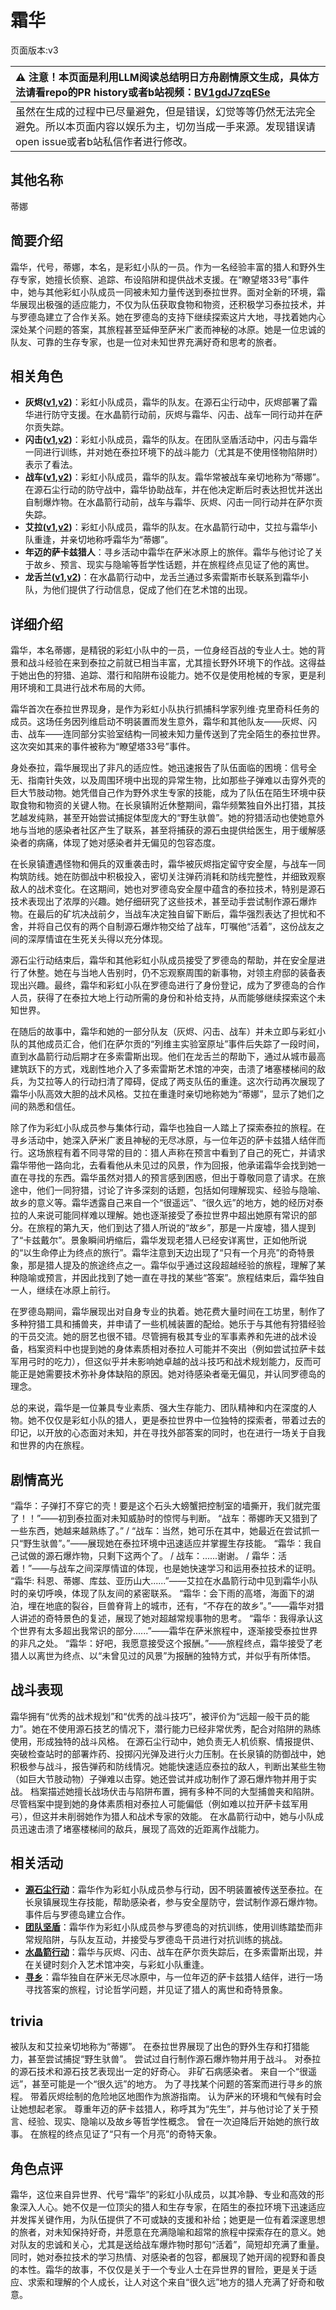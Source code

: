 # 霜华
页面版本:v3
 

| :warning: 注意！本页面是利用LLM阅读总结明日方舟剧情原文生成，具体方法请看repo的PR history或者b站视频：[BV1gdJ7zqESe](https://www.bilibili.com/video/BV1gdJ7zqESe/)         |
|:----------------------------|
| 虽然在生成的过程中已尽量避免，但是错误，幻觉等等仍然无法完全避免。所以本页面内容以娱乐为主，切勿当成一手来源。发现错误请open issue或者b站私信作者进行修改。|



## 其他名称
蒂娜
## 简要介绍
霜华，代号，蒂娜，本名，是彩虹小队的一员。作为一名经验丰富的猎人和野外生存专家，她擅长侦察、追踪、布设陷阱和提供战术支援。在“瞭望塔33号”事件中，她与其他彩虹小队成员一同被未知力量传送到泰拉世界。面对全新的环境，霜华展现出极强的适应能力，不仅为队伍获取食物和物资，还积极学习泰拉技术，并与罗德岛建立了合作关系。她在罗德岛的支持下继续探索这片大地，寻找着她内心深处某个问题的答案，其旅程甚至延伸至萨米广袤而神秘的冰原。她是一位忠诚的队友、可靠的生存专家，也是一位对未知世界充满好奇和思考的旅者。
## 相关角色
-   **灰烬([v1](../chars/char_456_ash.md),[v2](char_456_ash.md))**：彩虹小队成员，霜华的队友。在源石尘行动中，灰烬部署了霜华进行防守支援。在水晶箭行动前，灰烬与霜华、闪击、战车一同行动并在萨尔贡失踪。
-   **闪击([v1](../chars/char_457_blitz.md),[v2](char_457_blitz.md))**：彩虹小队成员，霜华的队友。在团队坚盾活动中，闪击与霜华一同进行训练，并对她在泰拉环境下的战斗能力（尤其是不使用怪物陷阱时）表示了看法。
-   **战车([v1](../chars/char_459_tachak.md),[v2](char_459_tachak.md))**：彩虹小队成员，霜华的队友。霜华常被战车亲切地称为“蒂娜”。在源石尘行动的防守战中，霜华协助战车，并在他决定断后时表达担忧并送出自制爆炸物。在水晶箭行动前，战车与霜华、灰烬、闪击一同行动并在萨尔贡失踪。
-   **艾拉([v1](../chars/char_4123_ela.md),[v2](char_4123_ela.md))**：彩虹小队成员，霜华的队友。在水晶箭行动中，艾拉与霜华小队重逢，并亲切地称呼霜华为“蒂娜”。
-   **年迈的萨卡兹猎人**：寻乡活动中霜华在萨米冰原上的旅伴。霜华与他讨论了关于故乡、预言、现实与隐喻等哲学性话题，并在旅程终点见证了他的离世。
-   **龙舌兰([v1](../chars/char_486_takila.md),[v2](char_486_takila.md))**：在水晶箭行动中，龙舌兰通过多索雷斯市长联系到霜华小队，为他们提供了行动信息，促成了他们在艺术馆的出现。
## 详细介绍
霜华，本名蒂娜，是精锐的彩虹小队中的一员，一位身经百战的专业人士。她的背景和战斗经验在来到泰拉之前就已相当丰富，尤其擅长野外环境下的作战。这得益于她出色的狩猎、追踪、潜行和陷阱布设能力。她不仅是使用枪械的专家，更是利用环境和工具进行战术布局的大师。

霜华首次在泰拉世界现身，是作为彩虹小队执行抓捕科学家列维·克里奇科任务的成员。这场任务因列维启动不明装置而发生意外，霜华和其他队友——灰烬、闪击、战车——连同部分实验室结构一同被未知力量传送到了完全陌生的泰拉世界。这次突如其来的事件被称为“瞭望塔33号”事件。

身处泰拉，霜华展现出了非凡的适应性。她迅速报告了队伍面临的困境：信号全无、指南针失效，以及周围环境中出现的异常生物，比如那些子弹难以击穿外壳的巨大节肢动物。她凭借自己作为野外求生专家的技能，成为了队伍在陌生环境中获取食物和物资的关键人物。在长泉镇附近休整期间，霜华频繁独自外出打猎，其技艺越发纯熟，甚至开始尝试捕捉体型庞大的“野生驮兽”。她的狩猎活动也使她意外地与当地的感染者社区产生了联系，甚至将捕获的源石虫提供给医生，用于缓解感染者的病痛，体现了她对感染者并无偏见的包容态度。

在长泉镇遭遇怪物和佣兵的双重袭击时，霜华被灰烬指定留守安全屋，与战车一同构筑防线。她在防御战中积极投入，密切关注弹药消耗和防线完整性，并细致观察敌人的战术变化。在这期间，她也对罗德岛安全屋中蕴含的泰拉技术，特别是源石技术表现出了浓厚的兴趣。她仔细研究了这些技术，甚至动手尝试制作源石爆炸物。在最后的矿坑决战前夕，当战车决定独自留下断后，霜华强烈表达了担忧和不舍，并将自己仅有的两个自制源石爆炸物交给了战车，叮嘱他“活着”，这份战友之间的深厚情谊在生死关头得以充分体现。

源石尘行动结束后，霜华和其他彩虹小队成员接受了罗德岛的帮助，并在安全屋进行了休整。她在与当地人告别时，仍不忘观察周围的新事物，对领主府邸的装备表现出兴趣。最终，霜华和彩虹小队在罗德岛进行了身份登记，成为了罗德岛的合作人员，获得了在泰拉大地上行动所需的身份和补给支持，从而能够继续探索这个未知世界。

在随后的故事中，霜华和她的一部分队友（灰烬、闪击、战车）并未立即与彩虹小队的其他成员汇合，他们在萨尔贡的“列维主实验室原址”事件后失踪了一段时间，直到水晶箭行动后期才在多索雷斯出现。他们在龙舌兰的帮助下，通过从城市最高建筑跃下的方式，戏剧性地介入了多索雷斯艺术馆的冲突，击溃了堵塞楼梯间的敌兵，为艾拉等人的行动扫清了障碍，促成了两支队伍的重逢。这次行动再次展现了霜华小队高效大胆的战术风格。艾拉在重逢时亲切地称她为“蒂娜”，显示了她们之间的熟悉和信任。

除了作为彩虹小队成员参与集体行动，霜华也独自一人踏上了探索泰拉的旅程。在寻乡活动中，她深入萨米广袤且神秘的无尽冰原，与一位年迈的萨卡兹猎人结伴而行。这场旅程有着不同寻常的目的：猎人声称在预言中看到了自己的死亡，并请求霜华带他一路向北，去看看他从未见过的风景，作为回报，他承诺霜华会找到她一直在寻找的东西。霜华虽然对猎人的预言感到困惑，但出于尊敬同意了请求。在旅途中，他们一同狩猎，讨论了许多深刻的话题，包括如何理解现实、经验与隐喻、故乡的意义等。霜华透露自己来自一个“很遥远”、“很久远”的地方，她的经历对泰拉的人来说可能同样难以理解。她也逐渐接受了泰拉世界中超出她原有常识的部分。在旅程的第九天，他们到达了猎人所说的“故乡”，那是一片废墟，猎人提到了“卡兹戴尔”。景象瞬间坍缩后，霜华发现老猎人已经安详离世，正如他所说的“以生命停止为终点的旅行”。霜华注意到天边出现了“只有一个月亮”的奇特景象，那是猎人提及的旅途终点之一。霜华似乎通过这段超越经验的旅程，理解了某种隐喻或预言，并因此找到了她一直在寻找的某些“答案”。旅程结束后，霜华独自一人，继续在冰原上前行。

在罗德岛期间，霜华展现出对自身专业的执着。她花费大量时间在工坊里，制作了多种狩猎工具和捕兽夹，并申请了一些机械装置的配给。她乐于与其他有狩猎经验的干员交流。她的厨艺也很不错。尽管拥有极其专业的军事素养和先进的战术设备，档案资料中也提到她的身体素质相对泰拉人可能并不突出（例如尝试拉萨卡兹军用弓时的吃力），但这似乎并未影响她卓越的战斗技巧和战术规划能力，反而可能正是她需要技术弥补身体缺陷的原因。她对待感染者毫无偏见，并认同罗德岛的理念。

总的来说，霜华是一位兼具专业素质、强大生存能力、团队精神和内在深度的人物。她不仅仅是彩虹小队的猎人，更是泰拉世界中一位独特的探索者，带着过去的印记，以开放的心态面对未知，并在寻找外部答案的同时，也在进行一场关于自我和世界的内在旅程。
## 剧情高光
“霜华：子弹打不穿它的壳！要是这个石头大螃蟹把控制室的墙撕开，我们就完蛋了！！”——初到泰拉面对未知威胁时的惊愕与判断。
“战车：蒂娜昨天又猎到了一些东西，她越来越熟练了。” / “战车：当然，她可乐在其中，她最近在尝试抓一只“野生驮兽”。”——展现她在泰拉环境中迅速适应并掌握生存技能。
“霜华：我自己试做的源石爆炸物，只剩下这两个了。 / 战车：......谢谢。 / 霜华：活着！”——与战车之间深厚情谊的体现，也是她快速学习和运用泰拉技术的证明。
“霜华: 科恩、蒂娜、库兹、亚历山大......”——艾拉在水晶箭行动中见到霜华小队时的亲切呼唤，体现了队友间的紧密联系。
“霜华：会下雨的高塔，海面下的湖泊，埋在地底的裂谷，巨兽脊背上的城市，还有，“不存在的故乡”。”——霜华对猎人讲述的奇特景色的复述，展现了她对超越常规事物的思考。
“霜华：我得承认这个世界有太多超出我常识的部分......”——霜华在萨米旅程中，逐渐接受泰拉世界的非凡之处。
“霜华：好吧，我愿意接受这个报酬。”——旅程终点，霜华接受了老猎人以离世为终点、以“未曾见过的风景”为报酬的独特方式，并似乎有所体悟。
## 战斗表现
霜华拥有“优秀的战术规划”和“优秀的战斗技巧”，被评价为“远超一般干员的能力”。她在不使用源石技艺的情况下，潜行能力已经非常优秀，配合对陷阱的熟练使用，形成独特的战斗风格。
在源石尘行动中，她负责无人机侦察、情报提供、突破检查站时的部署炸药、投掷闪光弹及进行火力压制。在长泉镇的防御战中，她积极参与战斗，报告弹药和防线情况。她能快速适应泰拉的敌人，判断出某些生物（如巨大节肢动物）子弹难以击穿。她还尝试并成功制作了源石爆炸物并用于实战。
档案描述她擅长战场伏击与陷阱布置，拥有多种不同的大型捕兽夹和陷阱。尽管档案中提到她的身体素质相对泰拉人可能偏低（例如难以拉开萨卡兹军用弓），但这并未削弱她作为猎人和战术专家的效能。
在水晶箭行动中，她与小队成员迅速击溃了堵塞楼梯间的敌兵，展现了高效的近距离作战能力。
## 相关活动
-   **[源石尘行动](../stories/act17d0.md)**：霜华作为彩虹小队成员参与行动，因不明装置被传送至泰拉。在长泉镇展现生存技能，帮助感染者，参与安全屋防守，尝试制作源石爆炸物。事件后与罗德岛建立合作。
-   **[团队坚盾](../stories/story_blitz_set_1.md)**：霜华作为彩虹小队成员参与罗德岛的对抗训练，使用训练踏垫而非常规陷阱，与队友互动，并接受与罗德岛干员进行对抗训练的挑战。
-   **[水晶箭行动](../stories/act32side.md)**：霜华与灰烬、闪击、战车在萨尔贡失踪后，在多索雷斯出现，并在关键时刻介入艺术馆冲突，与彩虹小队重逢。
-   **[寻乡](../stories/story_rfrost_set_1.md)**：霜华独自在萨米无尽冰原中，与一位年迈的萨卡兹猎人结伴，进行一场寻找答案的旅程，讨论哲学问题，并见证了猎人的离世和奇特景象。
## trivia
被队友和艾拉亲切地称为“蒂娜”。
在泰拉世界展现了出色的野外生存和打猎能力，甚至尝试捕捉“野生驮兽”。
尝试过自行制作源石爆炸物并用于战斗。
对泰拉的源石技术和源石技艺表现出一定的好奇心。
非矿石病感染者。
来自一个“很遥远”，甚至可能是一个“很久远”的地方。
为了寻找某个问题的答案而进行寻乡的旅程。
带着灰烬绘制的危险地区地图作为旅游指南。
认为萨米的环境和气候有时会让她想起老家。
尊重年迈的萨卡兹猎人，称呼其为“先生”，并与他讨论了关于预言、经验、现实、隐喻以及故乡等哲学性概念。
曾在一次迫降后开始她的旅行故事。
在旅程的终点见证了“只有一个月亮”的奇特天象。
## 角色点评
霜华，这位来自异世界、代号“霜华”的彩虹小队成员，以其冷静、专业和高效的形象深入人心。她不仅是一位顶尖的猎人和生存专家，在陌生的泰拉环境下迅速适应并发挥关键作用，为队伍提供了不可或缺的支援和补给；她更是一位有着深邃思想的旅者，对未知保持好奇，并愿意在充满隐喻和超常的旅程中探索存在的意义。她对队友的忠诚和关心，尤其是送给战车爆炸物时那句“活着”，简短却充满了重量。同时，她对泰拉技术的学习热情、对感染者的包容，都展现了她开阔的视野和善良的本性。霜华的故事，不仅仅是关于一个专业人士在异世界的冒险，更是关于适应、求索和理解的个人成长，让人对这个来自“很久远”地方的猎人充满了好奇和敬意。